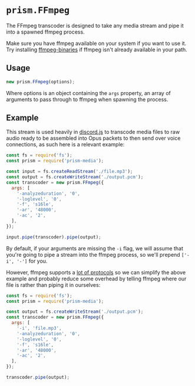 # `prism.FFmpeg`

The FFmpeg transcoder is designed to take any media stream and pipe it into a spawned ffmpeg process.

Make sure you have ffmpeg available on your system if you want to use it. Try installing [ffmpeg-binaries](https://www.npmjs.com/package/ffmpeg-binaries) if ffmpeg isn't already available in your path.

## Usage
```js
new prism.FFmpeg(options);
```

Where options is an object containing the `args` property, an array of arguments to pass through to ffmpeg when spawning the process.

## Example
This stream is used heavily in [discord.js](https://discord.js.org/) to transcode media files to raw audio ready to be assembled into Opus packets to then send over voice connections, as such here is a relevant example:

```js
const fs = require('fs');
const prism = require('prism-media');

const input = fs.createReadStream('./file.mp3');
const output = fs.createWriteStream('./output.pcm');
const transcoder = new prism.FFmpeg({
  args: [
    '-analyzeduration', '0',
    '-loglevel', '0',
    '-f', 's16le',
    '-ar', '48000',
    '-ac', '2',
  ],
});

input.pipe(transcoder).pipe(output);
```

By default, if your arguments are missing the `-i` flag, we will assume that you're going to pipe a stream into the ffmpeg process, so we'll prepend `['-i', '-']` for you.

However, ffmpeg supports a [lot of protocols](https://ffmpeg.org/ffmpeg-protocols.html) so we can simplify the above example and probably reduce some overhead by telling ffmpeg where our file is rather than piping it in ourselves:

```js
const fs = require('fs');
const prism = require('prism-media');

const output = fs.createWriteStream('./output.pcm');
const transcoder = new prism.FFmpeg({
  args: [
    '-i', 'file.mp3',
    '-analyzeduration', '0',
    '-loglevel', '0',
    '-f', 's16le',
    '-ar', '48000',
    '-ac', '2',
  ],
});

transcoder.pipe(output);
```